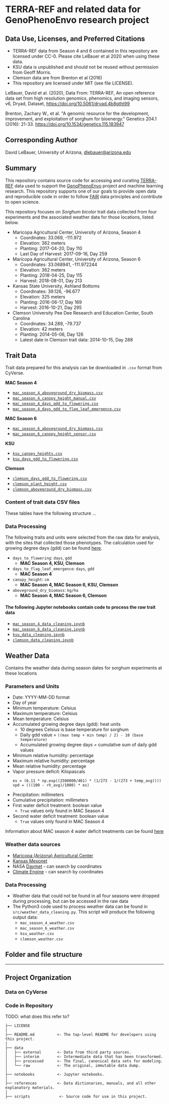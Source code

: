 # TERRA-REF and related data for GenoPhenoEnvo research project


## Data Use, Licenses, and Preferred Citations

* TERRA-REF data from Season 4 and 6 contained in this repository are licensed under CC-0. Please cite LeBauer et al 2020 when using these data.
* KSU data is unpublished and should not be reused without permission from Geoff Morris.
* Clemson data are from Brenton et al (2016)
* This repository are licensed under MIT (see file LICENSE).

LeBauer, David et al. (2020), Data From: TERRA-REF, An open reference data set from high resolution genomics, phenomics, and imaging sensors, v6, Dryad, Dataset, https://doi.org/10.5061/dryad.4b8gtht99

Brenton, Zachary W., et al. "A genomic resource for the development, improvement, and exploitation of sorghum for bioenergy." Genetics 204.1 (2016): 21-33. https://doi.org/10.1534/genetics.115.183947

## Corresponding Author

David LeBauer, University of Arizona, dlebauer@arizona.edu

## Summary 
This repository contains source code for accessing and curating [TERRA-REF](https://terraref.org/bety/) data used to support the [GenoPhenoEnvo](https://github.com/genophenoenvo) project and machine learning research. This repository supports one of our goals to provide open data and reproducible code in order to follow [FAIR](https://www.go-fair.org/fair-principles/) data principles and contribute to open science.

This repository focuses on _Sorghum bicolor_ trait data collected from four experiments and the associated weather data for those locations, listed below.

- Maricopa Agricultural Center, University of Arizona, Season 4
    - Coordinates: 33.069, -111.972
    - Elevation: 362 meters
    - Planting: 2017-04-20, Day 110
    - Last Day of Harvest: 2017-09-16, Day 259
- Maricopa Agricultural Center, University of Arizona, Season 6
    - Coordinates: 33.068941, -111.972244
    - Elevation: 362 meters
    - Planting: 2018-04-25, Day 115
    - Harvest: 2018-08-01, Day 213
- Kansas State University, Ashland Bottoms
    - Coordinates: 39.126, -96.677
    - Elevation: 325 meters
    - Planting: 2016-06-17, Day 169
    - Harvest: 2016-10-21, Day 295
- Clemson University Pee Dee Research and Education Center, South Carolina
    - Coordinates: 34.289, -79.737 
    - Elevation: 42 meters
    - Planting: 2014-05-06, Day 126
    - Latest date in Clemson trait data: 2014-10-15, Day 288


## Trait Data

Trait data prepared for this analysis can be downloaded in `.csv` format from CyVerse.


**MAC Season 4**
- [`mac_season_4_aboveground_dry_biomass.csv`](https://de.cyverse.org/dl/d/015BB53B-0B1D-4653-95B7-2FF9A04A0C1F/mac_season_4_aboveground_dry_biomass.csv)
- [`mac_season_4_canopy_height_manual.csv`](https://de.cyverse.org/dl/d/41DC8F3F-A72F-4EB9-A1C0-9352DCAAFB75/mac_season_4_canopy_height_manual.csv)
- [`mac_season_4_days_gdd_to_flowering.csv`](https://de.cyverse.org/dl/d/BFF25218-4D3B-4A5A-9C05-A232255E12F6/mac_season_4_days_gdd_to_flowering.csv)
- [`mac_season_4_days_gdd_to_flag_leaf_emergence.csv`](https://de.cyverse.org/dl/d/8F2835BF-48C9-418F-9BDA-66E66F1B34BD/mac_season_4_days_gdd_to_flag_leaf_emergence.csv)

**MAC Season 6**
- [`mac_season_6_aboveground_dry_biomass.csv`](https://de.cyverse.org/dl/d/C1F477C1-63A7-4FE8-991F-1CA4DA0A69ED/mac_season_6_aboveground_dry_biomass.csv)
- [`mac_season_6_canopy_height_sensor.csv`](https://de.cyverse.org/dl/d/BEC5B164-EC6F-45E5-8E64-FC0E63D9A059/mac_season_6_canopy_height_sensor.csv)

**KSU**
- [`ksu_canopy_heights.csv`](https://de.cyverse.org/dl/d/52A1FDEE-C95F-4BC7-8001-027A6ED2AA09/ksu_canopy_height.csv)
- [`ksu_days_gdd_to_flowering.csv`](https://de.cyverse.org/dl/d/88020A6C-6430-4B1E-BFDC-69C42E7E335C/ksu_days_gdd_to_flowering.csv)

**Clemson**
- [`clemson_days_gdd_to_flowering.csv`](https://de.cyverse.org/dl/d/A463AD0E-7BB5-451F-83AE-DAFD7939616C/clemson_days_gdd_to_flowering.csv)
- [`clemson_plant_height.csv`](https://de.cyverse.org/dl/d/A3E4CE55-C615-451A-B71E-49A92E17500F/clemson_plant_height.csv)
- [`clemson_aboveground_dry_biomass.csv`](https://de.cyverse.org/dl/d/6814725D-C10F-45D3-8148-A2A598A2AB91/clemson_aboveground_dry_biomass.csv)



### Content of trait data CSV files

These tables have the following structure ...


### Data Processing

The following traits and units were selected from the raw data for analysis, with the sites that collected those phenotypes. The calculation used for growing degree days (gdd) can be found [here](https://mrcc.illinois.edu/gismaps/info/gddinfo.htm#:~:text=To%20calculate%20GDDs%2C%20you%20must,Degree%20Day%20value%20is%20zero).

- `days_to_flowering`: `days`, `gdd`
    - **MAC Season 4, KSU, Clemson**
- `days_to_flag_leaf_emergence`: `days`, `gdd`
    - **MAC Season 4**
- `canopy_height`: `cm`
    - **MAC Season 4, MAC Season 6, KSU, Clemson**
- `aboveground_dry_biomass`: `kg/ha`
    - **MAC Season 4, MAC Season 6, Clemson**

#### The following Jupyter notebooks contain code to process the raw trait data

- [`mac_season_4_data_cleaning.ipynb`](https://de.cyverse.org/dl/d/AA24FF46-8521-473F-9F82-BF08385053B4/mac_season_4_data_cleaning.ipynb)
- [`mac_season_6_data_cleaning.ipynb`](https://de.cyverse.org/dl/d/ABBF955A-43ED-4811-8554-3C0F2C66A9AE/mac_season_6_data_cleaning.ipynb)
- [`ksu_data_cleaning.ipynb`](https://de.cyverse.org/dl/d/CE4BF004-1C6C-4954-A93E-7A388EC846D2/ksu_data_cleaning.ipynb)
- [`clemson_data_cleaning.ipynb`](https://de.cyverse.org/dl/d/C70855EF-37B6-4DFE-98B3-02B8904E5127/clemson_data_cleaning.ipynb)


## Weather Data

Contains the weather data during season dates for sorghum experiments at these locations

### Parameters and Units

- Date: YYYY-MM-DD format
- Day of year
- Minimum temperature: Celsius
- Maximum temperature: Celsius
- Mean temperature: Celsius
- Accumulated growing degree days (gdd): heat units
    - 10 degrees Celsius is base temperature for sorghum
    - Daily gdd value = ``((max temp + min temp) / 2) - 10 (base temperature)``
    - Accumulated growing degree days = cumulative sum of daily gdd values
- Minimum relative humidity: percentage
- Maximum relative humidity: percentage
- Mean relative humidity: percentage
- Vapor pressure deficit: Kilopascals
    ```
    es = (6.11 * np.exp((2500000/461) * (1/273 - 1/(273 + temp_avg))))
    vpd = (((100 - rh_avg)/1000) * es)
    ```
- Precipitation: millimeters
- Cumulative precipitation: millimeters
- First water deficit treatment: boolean value
    - `True` values only found in MAC Season 4
- Second water deficit treatment: boolean value
    - `True` values only found in MAC Season 4

Information about MAC season 4 water deficit treatments can be found [here](https://terraref.org/bety/api/v1/experiments?name=~MAC+Season+4:+All+BAP+With+Late+Season+Drought)


### Weather data sources

- [Maricopa (Arizona) Agricultural Center](https://cals.arizona.edu/azmet/06.htm)
- [Kansas Mesonet](http://mesonet.k-state.edu/)
- NASA [Daymet](https://daymet.ornl.gov/) - can search by coordinates
- [Climate Engine](http://climateengine.org/data) - can search by coordinates

### Data Processing

- Weather data that could not be found in all four seasons were dropped during processing, but can be accessed in the raw data 
- The Python3 code used to process weather data can be found in `src/weather_data_cleaning.py`. This script will produce the following output data: 
    - `mac_season_4_weather.csv`
    - `mac_season_6_weather.csv`
    - `ksu_weather.csv`
    - `clemson_weather.csv`

## Folder and file structure

---

Project Organization
------------

### Data on CyVerse

### Code in Repository



TODO: what does this refer to?

    ├── LICENSE
    |
    ├── README.md          <- The top-level README for developers using this project.
    |
    ├── data
    │   ├── external       <- Data from third party sources.
    │   ├── interim        <- Intermediate data that has been transformed.
    │   ├── processed      <- The final, canonical data sets for modeling.
    │   └── raw            <- The original, immutable data dump.
    │
    ├── notebooks          <- Jupyter notebooks.
    │
    ├── references         <- Data dictionaries, manuals, and all other explanatory materials.
    |    
    ├── scripts             <- Source code for use in this project.


